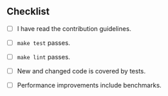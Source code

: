## Checklist

- [ ] I have read the contribution guidelines.
- [ ] `make test` passes.
- [ ] `make lint` passes.
- [ ] New and changed code is covered by tests.
- [ ] Performance improvements include benchmarks.


